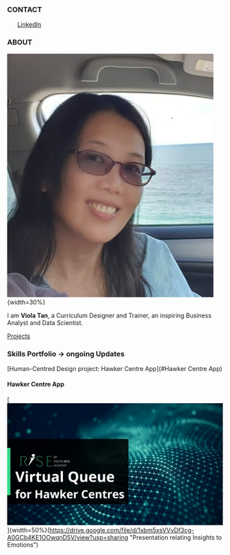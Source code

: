 <!-- CONTACT Section Starts -->
### CONTACT

<!-- Add your details -->
<!-- ✉️: violatss@gmail.com
&nbsp;&nbsp; 📲 +65-XXXXXXXXXX -->
&nbsp;&nbsp;&nbsp;&nbsp;&nbsp; [LinkedIn](https://www.linkedin.com/in/violat/) 
<!-- CONTACT Section Ends -->

<!-- ABOUT Section Starts -->
### ABOUT
<!-- Add link to your picture -->

![alt text](https://raw.githubusercontent.com/violats/Viola_Tan/main/images/presentation-Viola.jpg){width=30%}

<!-- Add your details -->

I am __Viola Tan__, a Curriculum Designer and Trainer, an inspiring Business Analyst and Data Scientist.


<!-- Add link to the sections -->
<!-- [Experience](#experience) <br> -->
<!--[Education](#education) <br> --> 
[Projects](#projects) <br>
<!-- [Featured](#featured) <br>  --> 

<!-- ABOUT Section Ends -->

<!-- EXPERIENCE Section Starts -->
<!-- ### EXPERIENCE -->
<!-- Add your details -->
<!-- ##### Family -->
<!-- Coach and Teacher<br>
2010 to 2020: 10 years

ROLE: Coach, Teacher, Nurse, Chef, Mentor

Expert of multi-tasking and listening.

##### Republic Polytechnic
Academic Staff<br>
2007 to 2010: 3 years

ROLE: Facilitator, Trainer, Curriculum Planner, Lead of Academic Staff Training

Teaching classes, training staff, designing lessons and reviewing changes
-->
<!-- EXPERIENCE Section Ends -->


<!-- EDUCATION Section Starts -->
<!-- ### EDUCATION  -->
<!-- Add your details -->
<!--##### Digital Boston Consulting Group (BCG) Academy
Certificate of Business and Data Analytics

##### The George Washington University
Masters of Arts in Education and Human Development

##### National University of Singapore
Bachelor of Computer Engineering (Hons) -->

<!-- EDUCATION Section Ends -->

<!-- PROJECTS Section Starts -->
### Skills Portfolio -> ongoing Updates
<!-- Add your details -->

[Human-Centred Design project: Hawker Centre App](#Hawker Centre App) <br>
<!-- [Regression based projects](#regression-based-projects) <br> -->

<!-- Add your details -->

#### Hawker Centre App

[![Hawker Centre App Presentation relating Insights to Emotions](https://raw.githubusercontent.com/violats/Viola_Tan/main/images/HawkerCentreAppTitlePage.png)]{width=50%}(https://drive.google.com/file/d/1xbm5xsVVvDf3cg-A0GCb4KE1OOwqnD5V/view?usp=sharing "Presentation relating Insights to Emotions")
<!--- ![alt text](https://raw.githubusercontent.com/violats/Viola_Tan/main/images/HCDDesign-HawkerCentreApp.wmv) --->

<!--- In machine learning, classification refers to a predictive modeling problem where a class label is predicted for a given example of input data. --->

<!--- [Click here to view codebase](URL LInk) --->

<!--- #### Regression based projects
![alt text](https://raw.githubusercontent.com/krvishwesh54/Kumar-Vishwesh/main/images/Regression.jpg)

Regression is a supervised learning technique which helps in finding the correlation between variables and enables us to predict the continuous output variable based on the one or more predictor variables.

[Click here to view codebase](URL Link) --->

<!-- PROJECTS Section Ends -->

<!-- FEATURED Section Starts -->
<!-- ## FEATURED --->
<!-- Add your details -->
<!-- ##### Certifications
Machine Learning by Columbia University

##### Achievements
Star performer of the year at Accenture 
-->
<!-- FEATURED Section Ends -->
